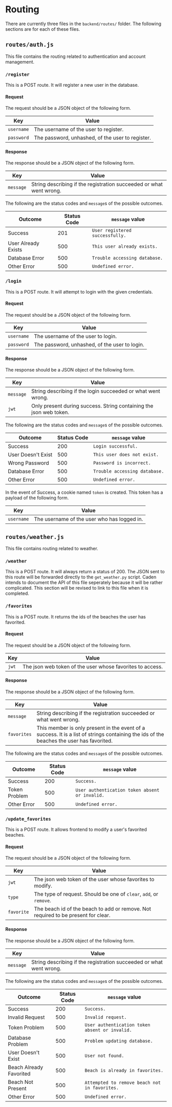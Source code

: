 # Routing
There are currently three files in the `backend/routes/` folder. The following sections are for each of these files.

## `routes/auth.js`
This file contains the routing related to authentication and account management.

### `/register`
This is a POST route. It will register a new user in the database.

#### Request

The request should be a JSON object of the following form.

| Key | Value |
| --- | --- |
| `username` | The username of the user to register. |
| `password` | The password, unhashed, of the user to register. |

#### Response

The response should be a JSON object of the following form.

| Key | Value |
| --- | --- |
| `message` | String describing if the registration succeeded or what went wrong. |

The following are the status codes and `message`s of the possible outcomes.

| Outcome | Status Code | `message` value |
| --- | --- | --- |
| Success | 201 | `User registered successfully.` |
| User Already Exists | 500 | `This user already exists.` |
| Database Error | 500 | `Trouble accessing database.` |
| Other Error | 500 | `Undefined error.` |

### `/login`
This is a POST route. It will attempt to login with the given credentials.

#### Request

The request should be a JSON object of the following form.

| Key | Value |
| --- | --- |
| `username` | The username of the user to login. |
| `password` | The password, unhashed, of the user to login. |

#### Response

The response should be a JSON object of the following form.

| Key | Value |
| --- | --- |
| `message` | String describing if the login succeeded or what went wrong. |
| `jwt` | Only present during success. String containing the json web token. |

The following are the status codes and `message`s of the possible outcomes.

| Outcome | Status Code | `message` value |
| --- | --- | --- |
| Success | 200 | `Login successful.` |
| User Doesn't Exist | 500 | `This user does not exist.` |
| Wrong Password | 500 | `Password is incorrect.` |
| Database Error | 500 | `Trouble accessing database.` |
| Other Error | 500 | `Undefined error.` |

In the event of Success, a cookie named `token` is created. This token has a payload of the following form.

| Key | Value |
| --- | --- |
| `username` | The username of the user who has logged in. |

## `routes/weather.js`
This file contains routing related to weather.

### `/weather`
This is a POST route. It will always return a status of 200. The JSON sent to this route will be forwarded directly to the `get_weather.py` script. Caden intends to document the API of this file seperately because it will be rather complicated. This section will be revised to link to this file when it is completed.

### `/favorites`
This is a POST route. It returns the ids of the beaches the user has favorited.

#### Request

The request should be a JSON object of the following form.

| Key | Value |
| --- | --- |
| `jwt` | The json web token of the user whose favorites to access. |

#### Response

The response should be a JSON object of the following form.

| Key | Value |
| --- | --- |
| `message` | String describing if the registration succeeded or what went wrong. |
| `favorites` | This member is only present in the event of a success. It is a list of strings containing the ids of the beaches the user has favorited. |

The following are the status codes and `message`s of the possible outcomes.

| Outcome | Status Code | `message` value |
| --- | --- | --- |
| Success | 200 | `Success.` |
| Token Problem | 500 | `User authentication token absent or invalid.` |
| Other Error | 500 | `Undefined error.` |

### `/update_favorites`
This is a POST route. It allows frontend to modify a user's favorited beaches.

#### Request

The request should be a JSON object of the following form.

| Key | Value |
| --- | --- |
| `jwt` | The json web token of the user whose favorites to modify. |
| `type` | The type of request. Should be one of `clear`, `add`, or `remove`. |
| `favorite` | The beach id of the beach to add or remove. Not required to be present for clear. |

#### Response

The response should be a JSON object of the following form.

| Key | Value |
| --- | --- |
| `message` | String describing if the registration succeeded or what went wrong. |

The following are the status codes and `message`s of the possible outcomes.

| Outcome | Status Code | `message` value |
| --- | --- | --- |
| Success | 200 | `Success.` |
| Invalid Request | 500 | `Invalid request.` |
| Token Problem | 500 | `User authentication token absent or invalid.` |
| Database Problem | 500 | `Problem updating database.` |
| User Doesn't Exist | 500 | `User not found.` |
| Beach Already Favorited | 500 | `Beach is already in favorites.` |
| Beach Not Present | 500 | `Attempted to remove beach not in favorites.` |
| Other Error | 500 | `Undefined error.` |
